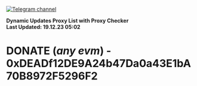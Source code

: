 [![Telegram channel](https://img.shields.io/endpoint?url=https://runkit.io/damiankrawczyk/telegram-badge/branches/master?url=https://t.me/n4z4v0d)](https://t.me/n4z4v0d) 

**Dynamic Updates Proxy List with Proxy Checker**  
**Last Updated: 19.12.23 05:02**

# DONATE (_any evm_) - 0xDEADf12DE9A24b47Da0a43E1bA70B8972F5296F2
